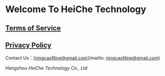 # Welcome To HeiChe Technology


## [Terms of Service](https://nineetc.github.io/privacy-policy/catjigsaw-tos.html)

## [Privacy Policy](https://nineetc.github.io/privacy-policy/catjigsaw-pp.html)

Contact Us：[ningcaoNine@gmail.com](mailto: ningcaoNine@gmail.com)

_Hangzhou HeiChe Technology Co., Ltd_